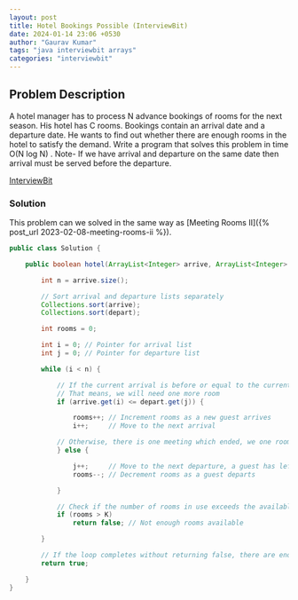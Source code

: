 ```yaml
---
layout: post
title: Hotel Bookings Possible (InterviewBit)
date: 2024-01-14 23:06 +0530
author: "Gaurav Kumar"
tags: "java interviewbit arrays"
categories: "interviewbit"
---
```


## Problem Description

A hotel manager has to process N advance bookings of rooms for the next season. His hotel has C rooms. Bookings contain an arrival date and a departure date. He wants to find out whether there are enough rooms in the hotel to satisfy the demand. Write a program that solves this problem in time O(N log N) .
Note- If we have arrival and departure on the same date then arrival must be served before the departure.

[InterviewBit](https://www.interviewbit.com/problems/hotel-bookings-possible/)

### Solution

This problem can we solved in the same way as [Meeting Rooms II]({% post_url 2023-02-08-meeting-rooms-ii %}).

```java
public class Solution {

    public boolean hotel(ArrayList<Integer> arrive, ArrayList<Integer> depart, int K) {

        int n = arrive.size();

        // Sort arrival and departure lists separately
        Collections.sort(arrive);
        Collections.sort(depart);

        int rooms = 0;

        int i = 0; // Pointer for arrival list
        int j = 0; // Pointer for departure list

        while (i < n) {

            // If the current arrival is before or equal to the current departure
            // That means, we will need one more room
            if (arrive.get(i) <= depart.get(j)) {

                rooms++; // Increment rooms as a new guest arrives
                i++;     // Move to the next arrival

            // Otherwise, there is one meeting which ended, we one room is free
            } else {

                j++;     // Move to the next departure, a guest has left
                rooms--; // Decrement rooms as a guest departs

            }

            // Check if the number of rooms in use exceeds the available rooms
            if (rooms > K)
                return false; // Not enough rooms available

        }

        // If the loop completes without returning false, there are enough rooms
        return true;

    }
}
```
